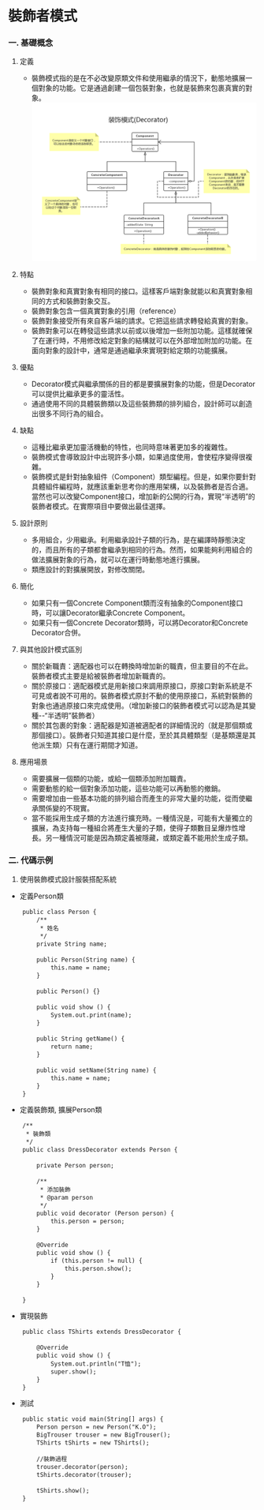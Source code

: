 # 裝飾者模式

### 一. 基礎概念

1. 定義
    - 裝飾模式指的是在不必改變原類文件和使用繼承的情況下，動態地擴展一個對象的功能。它是通過創建一個包裝對象，也就是裝飾來包裹真實的對象。
![裝飾著模式UML類圖](images/decorator.png)

2. 特點
    - 裝飾對象和真實對象有相同的接口。這樣客戶端對象就能以和真實對象相同的方式和裝飾對象交互。
    - 裝飾對象包含一個真實對象的引用（reference）
    - 裝飾對象接受所有來自客戶端的請求。它把這些請求轉發給真實的對象。
    - 裝飾對象可以在轉發這些請求以前或以後增加一些附加功能。這樣就確保了在運行時，不用修改給定對象的結構就可以在外部增加附加的功能。在面向對象的設計中，通常是通過繼承來實現對給定類的功能擴展。

3. 優點
    - Decorator模式與繼承關係的目的都是要擴展對象的功能，但是Decorator可以提供比繼承更多的靈活性。
    - 通過使用不同的具體裝飾類以及這些裝飾類的排列組合，設計師可以創造出很多不同行為的組合。

4. 缺點
    - 這種比繼承更加靈活機動的特性，也同時意味著更加多的複雜性。
    - 裝飾模式會導致設計中出現許多小類，如果過度使用，會使程序變得很複雜。
    - 裝飾模式是針對抽象組件（Component）類型編程。但是，如果你要針對具體組件編程時，就應該重新思考你的應用架構，以及裝飾者是否合適。當然也可以改變Component接口，增加新的公開的行為，實現“半透明”的裝飾者模式。在實際項目中要做出最佳選擇。

5. 設計原則
    - 多用組合，少用繼承。利用繼承設計子類的行為，是在編譯時靜態決定的，而且所有的子類都會繼承到相同的行為。然而，如果能夠利用組合的做法擴展對象的行為，就可以在運行時動態地進行擴展。
    - 類應設計的對擴展開放，對修改關閉。

6. 簡化
    - 如果只有一個Concrete Component類而沒有抽象的Component接口時，可以讓Decorator繼承Concrete Component。
    - 如果只有一個Concrete Decorator類時，可以將Decorator和Concrete Decorator合併。
    
7. 與其他設計模式區別
    - 關於新職責：適配器也可以在轉換時增加新的職責，但主要目的不在此。裝飾者模式主要是給被裝飾者增加新職責的。
    - 關於原接口：適配器模式是用新接口來調用原接口，原接口對新系統是不可見或者說不可用的。裝飾者模式原封不動的使用原接口，系統對裝飾的對象也通過原接口來完成使用。（增加新接口的裝飾者模式可以認為是其變種--“半透明”裝飾者）
    - 關於其包裹的對象：適配器是知道被適配者的詳細情況的（就是那個類或那個接口）。裝飾者只知道其接口是什麼，至於其具體類型（是基類還是其他派生類）只有在運行期間才知道。

8. 應用場景
    - 需要擴展一個類的功能，或給一個類添加附加職責。
    - 需要動態的給一個對象添加功能，這些功能可以再動態的撤銷。
    - 需要增加由一些基本功能的排列組合而產生的非常大量的功能，從而使繼承關係變的不現實。
    - 當不能採用生成子類的方法進行擴充時。一種情況是，可能有大量獨立的擴展，為支持每一種組合將產生大量的子類，使得子類數目呈爆炸性增長。另一種情況可能是因為類定義被隱藏，或類定義不能用於生成子類。
    
### 二. 代碼示例

1. 使用裝飾模式設計服裝搭配系統

- 定義Person類
```
    public class Person {
        /**
         * 姓名
         */
        private String name;
    
        public Person(String name) {
            this.name = name;
        }
    
        public Person() {}
    
        public void show () {
            System.out.print(name);
        }
    
        public String getName() {
            return name;
        }
    
        public void setName(String name) {
            this.name = name;
        }
    }
```

- 定義裝飾類, 擴展Person類
```
    /**
     * 裝飾類
     */
    public class DressDecorator extends Person {
    
        private Person person;
        
        /**
         * 添加裝飾
         * @param person
         */
        public void decorator (Person person) {
            this.person = person;
        }
    
        @Override
        public void show () {
            if (this.person != null) {
                this.person.show();
            }
        }
    
    }
```

- 實現裝飾
```
    public class TShirts extends DressDecorator {
    
        @Override
        public void show () {
            System.out.println("T恤");
            super.show();
        }
    }
```

- 測試
```
    public static void main(String[] args) {
        Person person = new Person("K.O");
        BigTrouser trouser = new BigTrouser();
        TShirts tShirts = new TShirts();

        //裝飾過程
        trouser.decorator(person);
        tShirts.decorator(trouser);

        tShirts.show();
    }
```